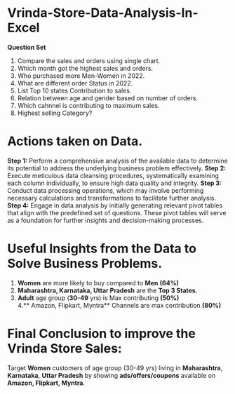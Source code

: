 # Vrinda-Store-Data-Analysis-In-Excel

**Question Set**
1. Compare the sales and orders using single chart.
2. Which month got the highest sales and orders.
3. Who purchased more Men-Women in 2022.
4. What are different order Status in 2022.
5. List Top 10 states Contribution to sales.
6. Relation between age and gender based on number of orders.
7. Which cahnnel is contributing to maximum sales.
8. Highest selling Category?

# Actions taken on Data.

**Step 1:** Perform a comprehensive analysis of the available data to determine its potential to address the underlying business problem effectively.
**Step 2:** Execute meticulous data cleansing procedures, systematically examining each column individually, to ensure high data quality and integrity.
**Step 3:** Conduct data processing operations, which may involve performing necessary calculations and transformations to facilitate further analysis. 
**Step 4:** Engage in data analysis by initially generating relevant pivot tables that align with the predefined set of questions. These pivot tables will serve as a foundation for further insights and decision-making processes.

# Useful Insights from the Data to Solve Business Problems.
1. **Women** are more likely to buy compared to **Men** **(64%)**
2. **Maharashtra, Karnataka, Uttar Pradesh** are the **Top 3 States**.
3. **Adult** age group (**30-49** yrs) is Max contributing **(50%)**  
4.** Amazon, Flipkart, Myntra** Channels are max contribution **(80%)**

# Final Conclusion to improve the Vrinda Store Sales:
Target **Women** customers of age group (30-49 yrs) living in **Maharashtra**, **Karnataka**, **Uttar Pradesh** by showing **ads/offers/coupons** available on **Amazon, Flipkart, Myntra**.
